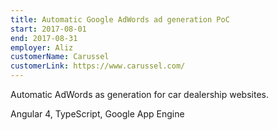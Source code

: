 ```yaml
---
title: Automatic Google AdWords ad generation PoC
start: 2017-08-01
end: 2017-08-31
employer: Aliz
customerName: Carussel
customerLink: https://www.carussel.com/
---
```

Automatic AdWords as generation for car dealership websites.

Angular 4, TypeScript, Google App Engine